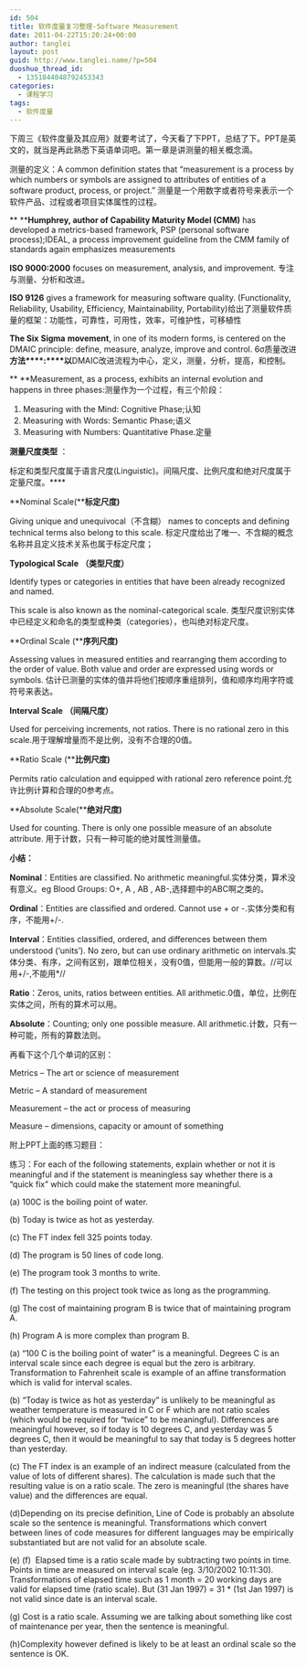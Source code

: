 ```yaml
---
id: 504
title: 软件度量复习整理-Software Measurement
date: 2011-04-22T15:20:24+00:00
author: tanglei
layout: post
guid: http://www.tanglei.name/?p=504
duoshuo_thread_id:
  - 1351844048792453343
categories:
  - 课程学习
tags:
  - 软件度量
---
```

下周三《软件度量及其应用》就要考试了，今天看了下PPT，总结了下。PPT是英文的，就当是再此熟悉下英语单词吧。第一章是讲测量的相关概念滴。

测量的定义：A common definition states that &#8220;measurement is a process by which numbers or symbols are assigned to attributes of entities of a software product, process, or project.&#8221; 测量是一个用数字或者符号来表示一个软件产品、过程或者项目实体属性的过程。

** ****Humphrey, author of Capability Maturity Model (CMM)** has developed a metrics-based framework, PSP (personal software process);IDEAL, a process improvement guideline from the CMM family of standards again emphasizes measurements

**ISO 9000:2000** focuses on measurement, analysis, and improvement. 专注与测量、分析和改进。

**ISO 9126** gives a framework for measuring software quality. (Functionality, Reliability, Usability, Efficiency, Maintainability, Portability)给出了测量软件质量的框架：功能性，可靠性，可用性，效率，可维护性，可移植性

**The Six** **Sigma** **movement**, in one of its modern forms, is centered on the DMAIC principle: define, measure, analyze, improve and control. 6σ质量改进**方法****:****以**DMAIC改进流程为中心，定义，测量，分析，提高，和控制。

** **Measurement, as a process, exhibits an internal evolution and happens in three phases:测量作为一个过程，有三个阶段：

  1. Measuring with the Mind: Cognitive Phase;认知
  2. Measuring with Words: Semantic Phase;语义
  3. Measuring with Numbers: Quantitative Phase.定量

**测量尺度类型** ：

标定和类型尺度属于语言尺度(Linguistic)。间隔尺度、比例尺度和绝对尺度属于定量尺度。****

**Nominal Scale(****标定尺度)**

Giving unique and unequivocal（不含糊） names to concepts and defining technical terms also belong to this scale. 标定尺度给出了唯一、不含糊的概念名称并且定义技术关系也属于标定尺度；

**Typological Scale** **（类型尺度）**

Identify types or categories in entities that have been already recognized and named.

This scale is also known as the nominal-categorical scale. 类型尺度识别实体中已经定义和命名的类型或种类（categories），也叫绝对标定尺度。

**Ordinal Scale (****序列尺度)**

Assessing values in measured entities and rearranging them according to the order of value. Both value and order are expressed using words or symbols. 估计已测量的实体的值并将他们按顺序重组排列，值和顺序均用字符或符号来表达。

**Interval Scale** **（间隔尺度）**

Used for perceiving increments, not ratios. There is no rational zero in this scale.用于理解增量而不是比例，没有不合理的0值。

**Ratio Scale (****比例尺度)**

Permits ratio calculation and equipped with rational zero reference point.允许比例计算和合理的0参考点。

**Absolute Scale(****绝对尺度)**

Used for counting. There is only one possible measure of an absolute attribute. 用于计数，只有一种可能的绝对属性测量值。

**小结：**

**Nominal**：Entities are classified. No arithmetic meaningful.实体分类，算术没有意义。eg Blood Groups: O+, A , AB , AB-,选择题中的ABC啊之类的。

**Ordinal**：Entities are classified and ordered. Cannot use + or -.实体分类和有序，不能用+/-.

**Interval**：Entities classified, ordered, and differences between them understood (‘units’). No zero, but can use ordinary arithmetic on intervals.实体分类、有序，之间有区别，跟单位相关，没有0值，但能用一般的算数。//可以用+/-,不能用*//

**Ratio**：Zeros, units, ratios between entities. All arithmetic.0值，单位，比例在实体之间，所有的算术可以用。

**Absolute**：Counting; only one possible measure. All arithmetic.计数，只有一种可能，所有的算数法则。

再看下这个几个单词的区别：

Metrics &#8211; The art or science of measurement

Metric &#8211; A standard of measurement

Measurement &#8211; the act or process of measuring

Measure &#8211; dimensions, capacity or amount of something

附上PPT上面的练习题目：

练习：For each of the following statements, explain whether or not it is meaningful and if the statement is meaningless say whether there is a “quick fix&#8221; which could make the statement more meaningful.

(a) 100C is the boiling point of water.
  
(b) Today is twice as hot as yesterday.
  
(c) The FT index fell 325 points today.
  
(d) The program is 50 lines of code long.
  
(e) The program took 3 months to write.
  
(f) The testing on this project took twice as long as the programming.
  
(g) The cost of maintaining program B is twice that of maintaining program A.
  
(h) Program A is more complex than program B.

(a) “100 C is the boiling point of water&#8221; is a meaningful. Degrees C is an interval scale since each degree is equal but the zero is arbitrary. Transformation to Fahrenheit scale is example of an affine transformation which is valid for interval scales.

(b) “Today is twice as hot as yesterday&#8221; is unlikely to be meaningful as weather temperature is measured in C or F which are not ratio scales (which would be required for “twice&#8221; to be meaningful). Differences are meaningful however, so if today is 10 degrees C, and yesterday was 5 degrees C, then it would be meaningful to say that today is 5 degrees hotter than yesterday.

(c) The FT index is an example of an indirect measure (calculated from the value of lots of different shares). The calculation is made such that the resulting value is on a ratio scale. The zero is meaningful (the shares have value) and the differences are equal.

(d)Depending on its precise definition, Line of Code is probably an absolute scale so the sentence is meaningful. Transformations which convert between lines of code measures for different languages may be empirically substantiated but are not valid for an absolute scale.

(e) (f)  Elapsed time is a ratio scale made by subtracting two points in time. Points in time are measured on interval scale (eg. 3/10/2002 10:11:30). Transformations of elapsed time such as 1 month = 20 working days are valid for elapsed time (ratio scale). But (31 Jan 1997) = 31 * (1st Jan 1997) is not valid since date is an interval scale.

(g) Cost is a ratio scale. Assuming we are talking about something like cost of maintenance per year, then the sentence is meaningful.

(h)Complexity however defined is likely to be at least an ordinal scale so the sentence is OK.
